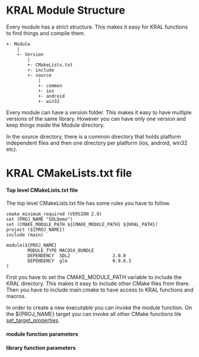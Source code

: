 # KRAL Module Structure

Every module has a strict structure. This makes it easy for KRAL functions to
find things and compile them.

    +- Module
        |
        +- Version
            |
            +- CMakeLists.txt
            +- include
            +- source
                |
                +- common
                +- ios
                +- android
                +- win32

Every module can have a version folder. This makes it easy to have multiple
versions of the same library. However you can have only one version and keep
things inside the Module directory.

In the source directory, there is a common directory that holds platform
independent files and then one directory per platform (ios, android, win32 etc).

# KRAL CMakeLists.txt file

#### Top level CMakeLists.txt file

The top level CMakeLists.txt file has some rules you have to follow.

    cmake_minimum_required (VERSION 2.8)
    set (PROJ_NAME "SDLDemo")
    set (CMAKE_MODULE_PATH ${CMAKE_MODULE_PATH} ${KRAL_PATH})
    project (${PROJ_NAME})
    include (main)
    
    module(${PROJ_NAME}
            MODULE_TYPE MACOSX_BUNDLE
            DEPENDENCY  SDL2                2.0.0
            DEPENDENCY  glm                 0.9.6.3
    )

First you have to set the CMAKE_MODULE_PATH variable to include the KRAL
directory. This makes it easy to include other CMake files from there.
Then you have to include main.cmake to have access to KRAL functions and
macros.

In order to create a new executable you can invoke the module function.
On the ${PROJ_NAME} target you can invoke all other CMake functions lile
[set_target_properties](http://www.cmake.org/cmake/help/v3.0/command/set_target_properties.html).

#### module function parameters

#### library function parameters
